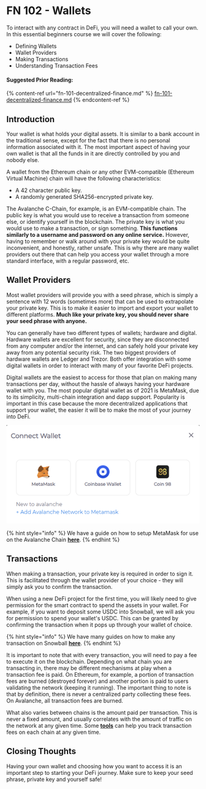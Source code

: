 # FN 102 - Wallets

To interact with any contract in DeFi, you will need a wallet to call your own. In this essential beginners course we will cover the following:

* Defining Wallets
* Wallet Providers
* Making Transactions
* Understanding Transaction Fees

#### Suggested Prior Reading:

{% content-ref url="fn-101-decentralized-finance.md" %}
[fn-101-decentralized-finance.md](fn-101-decentralized-finance.md)
{% endcontent-ref %}

## Introduction

Your wallet is what holds your digital assets. It is similar to a bank account in the traditional sense, except for the fact that there is no personal information associated with it. The most important aspect of having your own wallet is that all the funds in it are directly controlled by you and nobody else.

A wallet from the Ethereum chain or any other EVM-compatible (Ethereum Virtual Machine) chain will have the following characteristics:

* A 42 character public key.
* A randomly generated SHA256-encrypted private key.

The Avalanche C-Chain, for example, is an EVM-compatible chain. The public key is what you would use to receive a transaction from someone else, or identify yourself in the blockchain. The private key is what you would use to make a transaction, or sign something. **This functions similarly to a username and password on any online service.** However, having to remember or walk around with your private key would be quite inconvenient, and honestly, rather unsafe. This is why there are many wallet providers out there that can help you access your wallet through a more standard interface, with a regular password, etc.

## Wallet Providers

Most wallet providers will provide you with a seed phrase, which is simply a sentence with 12 words (sometimes more) that can be used to extrapolate your private key. This is to make it easier to import and export your wallet to different platforms. **Much like your private key, you should never share your seed phrase with anyone.**

You can generally have two different types of wallets; hardware and digital. Hardware wallets are excellent for security, since they are disconnected from any computer and/or the internet, and can safely hold your private key away from any potential security risk. The two biggest providers of hardware wallets are Ledger and Trezor. Both offer integration with some digital wallets in order to interact with many of your favorite DeFi projects.

Digital wallets are the easiest to access for those that plan on making many transactions per day, without the hassle of always having your hardware wallet with you. The most popular digital wallet as of 2021 is MetaMask, due to its simplicity, multi-chain integration and dapp support. Popularity is important in this case because the more decentralized applications that support your wallet, the easier it will be to make the most of your journey into DeFi.

![Snowball's Supported Wallets](<../../.gitbook/assets/image (16).png>)

{% hint style="info" %}
We have a guide on how to setup MetaMask for use on the Avalanche Chain [**here**](../../resources/guides/funding-your-wallet.md#1-metamask-setup).
{% endhint %}

## Transactions

When making a transaction, your private key is required in order to sign it. This is facilitated through the wallet provider of your choice - they will simply ask you to confirm the transaction.

When using a new DeFi project for the first time, you will likely need to give permission for the smart contract to spend the assets in your wallet. For example, if you want to deposit some USDC into Snowball, we will ask you for permission to spend your wallet's USDC. This can be granted by confirming the transaction when it pops up through your wallet of choice.

{% hint style="info" %}
We have many guides on how to make any transaction on Snowball [**here**](../../resources/guides/).
{% endhint %}

It is important to note that with every transaction, you will need to pay a fee to execute it on the blockchain. Depending on what chain you are transacting in, there may be different mechanisms at play when a transaction fee is paid. On Ethereum, for example, a portion of transaction fees are burned (destroyed forever) and another portion is paid to users validating the network (keeping it running). The important thing to note is that by definition, there is never a centralized party collecting these fees. On Avalanche, all transaction fees are burned.

What also varies between chains is the amount paid per transaction. This is never a fixed amount, and usually correlates with the amount of traffic on the network at any given time. Some [**tools**](https://cointool.app/gasPrice/avax) can help you track transaction fees on each chain at any given time.

## Closing Thoughts

Having your own wallet and choosing how you want to access it is an important step to starting your DeFi journey. Make sure to keep your seed phrase, private key and yourself safe!
